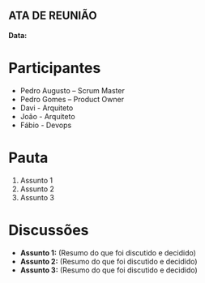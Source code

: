 ATA DE REUNIÃO
-

**Data:**

# Participantes

- Pedro Augusto – Scrum Master  
- Pedro Gomes – Product Owner  
- Davi - Arquiteto
- João - Arquiteto
- Fábio - Devops  


# Pauta

1. Assunto 1
2. Assunto 2  
3. Assunto 3  


# Discussões

- **Assunto 1:** (Resumo do que foi discutido e decidido)
- **Assunto 2:** (Resumo do que foi discutido e decidido)  
- **Assunto 3:** (Resumo do que foi discutido e decidido)
